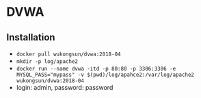 # DVWA
## Installation
- `docker pull wukongsun/dvwa:2018-04`
- `mkdir -p log/apache2`
- `docker run --name dvwa -itd -p 80:80 -p 3306:3306 -e MYSQL_PASS="mypass" -v $(pwd)/log/apahce2:/var/log/apache2 wukongsun/dvwa:2018-04`
- login: admin, password: password


